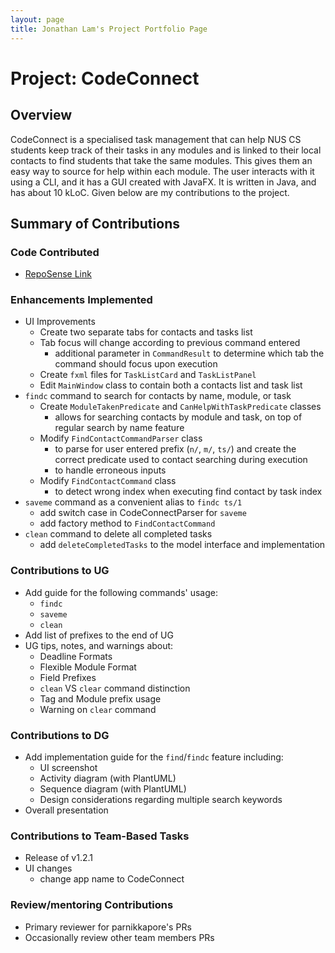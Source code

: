 ```yaml
---
layout: page
title: Jonathan Lam's Project Portfolio Page
---
```


# Project: CodeConnect

## Overview
CodeConnect is a specialised task management that can help NUS CS students keep track of their tasks in any modules and
is linked to their local contacts to find students that take the same modules. This gives them an easy way to source
for help within each module.  The user interacts with it using a CLI, and it has a GUI created with JavaFX.
It is written in Java, and has about 10 kLoC.
Given below are my contributions to the project.

## Summary of Contributions

### Code Contributed
- [RepoSense Link](https://nus-cs2103-ay2223s1.github.io/tp-dashboard/?search=jonlamy&breakdown=true)

### Enhancements Implemented
- UI Improvements
  - Create two separate tabs for contacts and tasks list
  - Tab focus will change according to previous command entered
    - additional parameter in `CommandResult` to determine which tab the command should focus upon execution
  - Create `fxml` files for `TaskListCard` and `TaskListPanel`
  - Edit `MainWindow` class to contain both a contacts list and task list
- `findc` command to search for contacts by name, module, or task
  - Create `ModuleTakenPredicate` and `CanHelpWithTaskPredicate` classes
    - allows for searching contacts by module and task, on top of regular search by name feature
  - Modify `FindContactCommandParser` class
    - to parse for user entered prefix (`n/`, `m/`, `ts/`) and create the correct predicate used to contact searching during execution
    - to handle erroneous inputs
  - Modify `FindContactCommand` class
    - to detect wrong index when executing find contact by task index
- `saveme` command as a convenient alias to `findc ts/1`
  - add switch case in CodeConnectParser for `saveme`
  - add factory method to `FindContactCommand`
- `clean` command to delete all completed tasks
  - add `deleteCompletedTasks` to the model interface and implementation

### Contributions to UG
- Add guide for the following commands' usage:
  - `findc`
  - `saveme`
  - `clean`
- Add list of prefixes to the end of UG
- UG tips, notes, and warnings about:
  - Deadline Formats
  - Flexible Module Format
  - Field Prefixes
  - `clean` VS `clear` command distinction
  - Tag and Module prefix usage
  - Warning on `clear` command

### Contributions to DG
- Add implementation guide for the `find`/`findc` feature including:
  - UI screenshot
  - Activity diagram (with PlantUML)
  - Sequence diagram (with PlantUML)
  - Design considerations regarding multiple search keywords
- Overall presentation

### Contributions to Team-Based Tasks
- Release of v1.2.1
- UI changes
  - change app name to CodeConnect

### Review/mentoring Contributions
- Primary reviewer for parnikkapore's PRs
- Occasionally review other team members PRs
